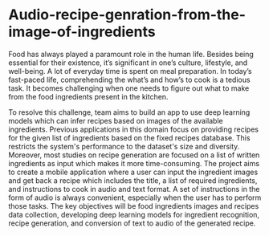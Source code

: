 # Audio-recipe-genration-from-the-image-of-ingredients
Food has always played a paramount role in the human life. Besides being essential for their existence, it’s significant in one’s culture, lifestyle, and well-being. A lot of  everyday time is spent on meal preparation. In today’s fast-paced life, comprehending the what’s and how’s to cook is a tedious task. It becomes challenging when one needs to figure out what to make from the food ingredients present in the kitchen.

To resolve this challenge, team aims to build an app to use deep learning models which can infer recipes based on images of the available ingredients. Previous applications in this domain focus on providing recipes for the given list of ingredients based on the fixed recipes database. This restricts the system's performance to the dataset's size and diversity. Moreover, most studies on recipe generation are focused on a list of written ingredients as input which makes it more time-consuming. The project aims to create a mobile application where a user can input the ingredient images and get back a recipe which includes the title, a list of required ingredients, and instructions to cook in audio and text format. A set of instructions in the form of audio is always convenient, especially when the user has to perform those tasks. The key objectives will be food ingredients images and recipes data collection, developing deep learning models for ingredient recognition, recipe generation, and conversion of text to audio of the generated recipe. 
